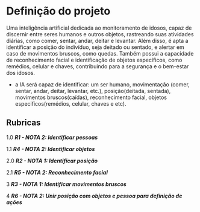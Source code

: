 # Definição do projeto

Uma inteligência artificial dedicada ao monitoramento de idosos, capaz de discernir entre seres humanos e outros objetos, rastreando suas atividades diárias, como comer, sentar, andar, deitar e levantar. Além disso, é apta a identificar a posição do indivíduo, seja deitado ou sentado, e alertar em caso de movimentos bruscos, como quedas. Também possui a capacidade de reconhecimento facial e identificação de objetos específicos, como remédios, celular e chaves, contribuindo para a segurança e o bem-estar dos idosos.

- a IA será capaz de identificar: um ser humano, movimentação (comer, sentar, andar, deitar, levantar, etc.), posição(deitada, sentada), movimentos bruscos(caídas), reconhecimento facial, objetos especificos(remédios, celular, chaves e etc).

## Rubricas

1.0 ***R1 - NOTA 2: Identificar pessoas***

1.1 ***R4 - NOTA 2: Identificar objetos***

2.0 ***R2 - NOTA 1: Identificar posição*** 

2.1 ***R5 - NOTA 2: Reconhecimento facial***

3 ***R3 - NOTA 1: Identificar movimentos bruscos***

4 ***R6 - NOTA 2: Unir posição com objetos e pessoa para definição de ações***

